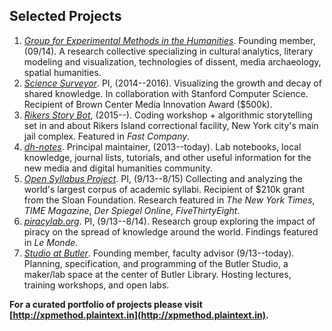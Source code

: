 
## Selected Projects

1. *[Group for Experimental Methods in the
   Humanities](http://xpmethod.github.io/)*. Founding member, (09/14). A
research collective specializing in cultural analytics, literary modeling and
visualization, technologies of dissent, media archaeology, spatial humanities.
2. *[Science
   Surveyor](http://xpmethod.plaintext.in/literary-modeling-and-visualization-lab/surveyor.html)*.
PI, (2014--2016).  Visualizing the growth and decay of shared knowledge. In
collaboration with Stanford Computer Science. Recipient of Brown Center Media
Innovation Award ($500k).
3. *[Rikers Story
   Bot](http://xpmethod.plaintext.in/technologies-of-dissent/rikersbot.html)*,
(2015--).  Coding workshop + algorithmic storytelling set in and about Rikers
Island correctional facility, New York city's main jail complex. Featured in
*Fast Company*.
4. *[dh-notes](https://github.com/denten/dhnotes)*. Principal maintainer,
   (2013--today). Lab notebooks, local knowledge, journal lists, tutorials,
and other useful information for the new media and digital humanities
community.
5. *[Open Syllabus
   Project](http://xpmethod.plaintext.in/knowledge-design-studio/open-syllabus-project.html)*.
PI, (9/13--8/15) Collecting and analyzing the world's largest corpus of
academic syllabi.  Recipient of $210k grant from the Sloan Foundation.
Research featured in *The New York Times*, *TIME Magazine*, *Der Spiegel
Online*, *FiveThirtyEight*.
6.
   *[piracylab.org](http://xpmethod.plaintext.in/knowledge-design-studio/piracyLab.html)*.
PI, (9/13--8/14). Research group exploring the impact of piracy on the spread
of knowledge around the world. Findings featured in *Le Monde*.
7. *[Studio at Butler](https://studio.cul.columbia.edu/)*. Founding member,
   faculty advisor (9/13--today). Planning, specification, and programming of
the Butler Studio, a maker/lab space at the center of Butler Library. Hosting
lectures, training workshops, and open labs.

**For a curated portfolio of projects please visit
[http://xpmethod.plaintext.in](http://xpmethod.plaintext.in).**
